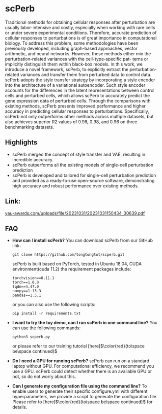 # scPerb

Traditional methods for obtaining cellular responses after perturbation are usually labor-intensive and costly, especially when working with rare cells or under severe experimental conditions. Therefore, accurate prediction of cellular responses to perturbations is of great importance in computational biology. To address this problem, some methodologies have been previously developed, including graph-based approaches, vector arithmetic, and neural networks. However, these methods either mix the perturbation-related variances with the cell-type-specific pat- terns or implicitly distinguish them within black-box models. In this work, we introduce a novel framework, scPerb, to explicitly extract the perturbation-related variances and transfer them from perturbed data to control data. scPerb adopts the style transfer strategy by incorporating a style encoder into the architecture of a variational autoencoder. Such style encoder accounts for the differences in the latent representations between control cells and perturbed cells, which allows scPerb to accurately predict the gene expression data of perturbed cells. Through the comparisons with existing methods, scPerb presents improved performance and higher accuracy in predicting cellular responses to perturbations. Specifically, scPerb not only outperforms other methods across multiple datasets, but also achieves superior R2 values of 0.98, 0.98, and 0.96 on three benchmarking datasets.

## Highlights

- scPerb merged the concept of style transfer and VAE, resulting in incredible accuracy.
- scPerb outperforms all the existing models of single-cell perturbation prediction
- scPerb is developed and tailored for single-cell perturbation prediction and provided as a ready-to-use open-source software, demonstrating high accuracy and robust performance over existing methods.

## Link:

[yau-awards.com/uploads/file/20231031/20231031150434_30639.pdf](http://yau-awards.com/uploads/file/20231031/20231031150434_30639.pdf)

## FAQ

- **How can I install scPerb?**
    You can download scPerb from our GitHub link:

    ```
    git clone https://github.com/tongtongtot/scperb.git
    ```

    scPerb is built based on PyTorch, tested in Ubuntu 18.04, CUDA environment(cuda 11.2) the requirement packages include:

    ```
    torchvision==0.11.1
    torch==1.6.0
    tqdm==4.47.0
    numpy==1.13.3
    pandas==1.5.1
    ```

    or you can also use the following scripts:

    ```
    pip install -r requirements.txt
    ```

- **I want to try the toy demo, can I run scPerb in one command line?**
    You can use the following commands:

    ```
    python3 scperb.py
    ```

    or please refer to our training tutorial [here]$\color{red}{to\space be\space continued}$

- **Do I need a GPU for running scPerb?**
    scPerb can run on a standard laptop without GPU. For computational efficiency, we recommend you use a GPU. scPerb could detect whether there is an available GPU or not, so do not worry about this.

- **Can I generate my configuration file using the command line?**
    To enable users to generate their specific configure.yml with different hyperparameters, we provide a script to generate the configuration file. Please refer to [here]$\color{red}{to\space be\space continued}$ for details.
